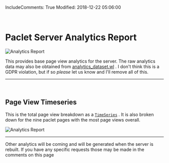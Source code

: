IncludeComments: True
Modified: 2018-12-22 05:06:00

<a id="pacletserveranalytics" class="Section" style="width:0;height:0;margin:0;padding:0;">&zwnj;</a>

# Paclet Server Analytics Report

![Analytics Report]({filename}/img/analytics/users.png)

This provides base page view analytics for the server. The raw analytics data may also be obtained from  [analytics_dataset.wl](https://paclets.github.io/PacletServer/analytics_dataset.wl) . I don't think this is a GDPR violation, but if so  *please* let us know and I'll remove all of this.

---

<a id="pageviewtimeseries" class="Subsection" style="width:0;height:0;margin:0;padding:0;">&zwnj;</a>

## Page View Timeseries

This is the total page view breakdown as a  [```TimeSeries```](https://reference.wolfram.com/language/ref/TimeSeries.html) . It is also broken down for the nine paclet pages with the most page views overall.

![Analytics Report]({filename}/img/analytics/user_grid.png)

---

Other analytics will be coming and will be generated when the server is rebuilt. If you have any specific requests those may be made in the comments on this page
